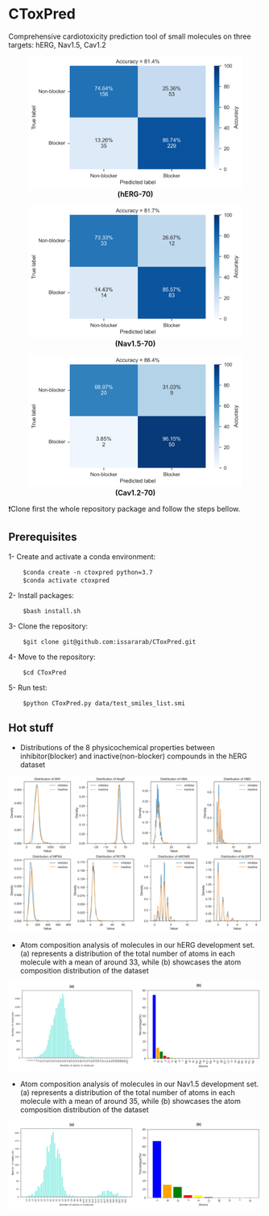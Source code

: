 # CToxPred
Comprehensive cardiotoxicity prediction tool of small molecules on three targets: hERG, Nav1.5, Cav1.2


<div align="center">
    <figure>
        <img src="images/confusion_matrix_herg70.png"  />
        <figcaption><b>(hERG-70)</b></figcaption>
    </figure>
    <figure>
        <img src="images/confusion_matrix_Nav70.png"  />
        <figcaption><b>(Nav1.5-70)</b></figcaption>
    </figure>
    <figure>
        <img src="images/confusion_matrix_cav70.png"  />
        <figcaption><b>(Cav1.2-70)</b></figcaption>
    </figure>
</div>


:exclamation:Clone first the whole repository package and follow the steps bellow.

## Prerequisites
1- Create and activate a conda environment:

		$conda create -n ctoxpred python=3.7
		$conda activate ctoxpred

2- Install packages:

		$bash install.sh

3- Clone the repository: 

		$git clone git@github.com:issararab/CToxPred.git

4- Move to the repository:

		$cd CToxPred

5- Run test:

		$python CToxPred.py data/test_smiles_list.smi
  
## Hot stuff

- Distributions of the 8 physicochemical properties between inhibitor(blocker) and inactive(non-blocker) compounds in the hERG dataset
<p align="center">
	<img src="images/hERG_PhysProperties.png" />
</p>

- Atom composition analysis of molecules in our hERG development set. (a) represents a distribution of the total number of atoms in each molecule with a mean of around 33, while (b) showcases the atom composition distribution of the dataset
  
<p align="center">
	<img src="images/hERG-Molecule-Atom-Info.png" />
</p>

- Atom composition analysis of molecules in our Nav1.5 development set. (a) represents a distribution of the total number of atoms in each molecule with a mean of around 35, while (b) showcases the atom composition distribution of the dataset
  
<p align="center">
	<img src="images/Nav-Molecule-Atom-Info.png" />
</p>

